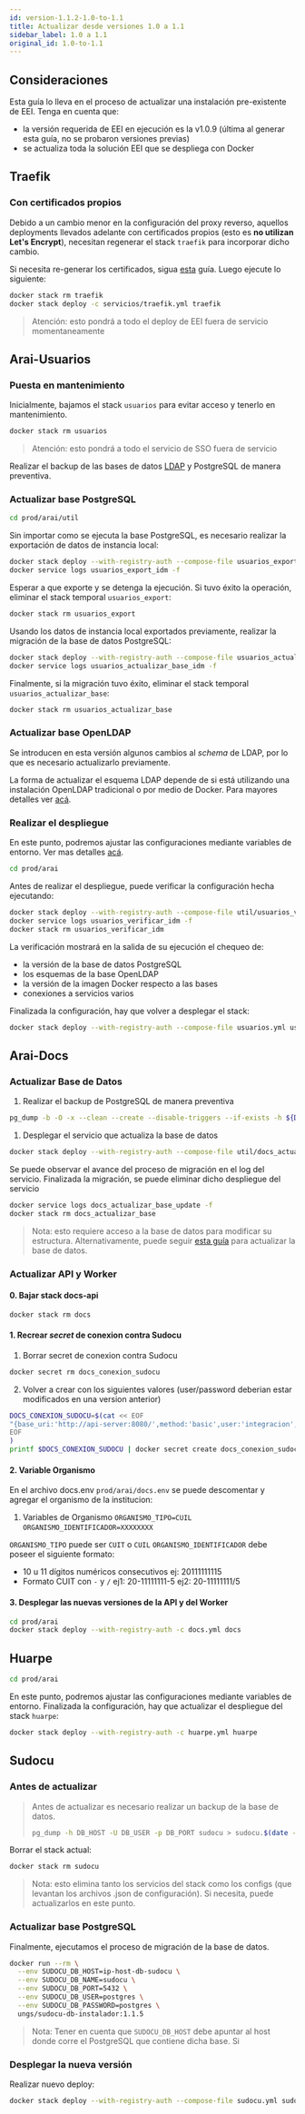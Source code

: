 ```yaml
---
id: version-1.1.2-1.0-to-1.1
title: Actualizar desde versiones 1.0 a 1.1
sidebar_label: 1.0 a 1.1
original_id: 1.0-to-1.1
---
```


## Consideraciones

Esta guía lo lleva en el proceso de actualizar una instalación pre-existente de EEI. Tenga en cuenta que:

* la versión requerida de EEI en ejecución es la v1.0.9 (última al generar esta guía, no se probaron versiones previas)
* se actualiza toda la solución EEI que se despliega con Docker

## Traefik

### Con certificados propios

Debido a un cambio menor en la configuración del proxy reverso, aquellos deployments llevados adelante con certificados propios (esto es **no utilizan Let's Encrypt**), necesitan regenerar el stack `traefik` para incorporar dicho cambio. 

Si necesita re-generar los certificados, sigua [esta](../redes#tls) guía. Luego ejecute lo siguiente:

```bash
docker stack rm traefik 
docker stack deploy -c servicios/traefik.yml traefik
```

> Atención: esto pondrá a todo el deploy de EEI fuera de servicio momentaneamente

## Arai-Usuarios

### Puesta en mantenimiento

Inicialmente, bajamos el stack `usuarios` para evitar acceso y tenerlo en mantenimiento.

```bash
docker stack rm usuarios
```

> Atención: esto pondrá a todo el servicio de SSO fuera de servicio

Realizar el backup de las bases de datos [LDAP](https://documentacion.siu.edu.ar/usuarios/docs/cache/guia-directorio-ldap/#resguardo)
y PostgreSQL de manera preventiva.

### Actualizar base PostgreSQL

```bash
cd prod/arai/util
```

Sin importar como se ejecuta la base PostgreSQL, es necesario realizar la exportación de datos de instancia local:

```bash
docker stack deploy --with-registry-auth --compose-file usuarios_exportar_instalacion.yml usuarios_export
docker service logs usuarios_export_idm -f
```

Esperar a que exporte y se detenga la ejecución. Si tuvo éxito la operación, eliminar el stack temporal `usuarios_export`:

```bash
docker stack rm usuarios_export
```
   
Usando los datos de instancia local exportados previamente, realizar la migración de la base de datos PostgreSQL:

```bash
docker stack deploy --with-registry-auth --compose-file usuarios_actualizar_base.yml usuarios_actualizar_base
docker service logs usuarios_actualizar_base_idm -f
```
   
Finalmente, si la migración tuvo éxito, eliminar el stack temporal `usuarios_actualizar_base`:

```bash
docker stack rm usuarios_actualizar_base
```

### Actualizar base OpenLDAP

Se introducen en esta versión algunos cambios al *schema* de LDAP, por lo que es necesario actualizarlo previamente. 

La forma de actualizar el esquema LDAP depende de si está utilizando una instalación OpenLDAP tradicional o por medio de
Docker. Para mayores detalles ver [acá](https://documentacion.siu.edu.ar/usuarios/docs/cache/3.0-to-3.1/#actualizar-openldap).

### Realizar el despliegue

En este punto, podremos ajustar las configuraciones mediante variables de entorno. Ver mas detalles 
[acá](https://documentacion.siu.edu.ar/usuarios/docs/cache/3.0-to-3.1/#actualizar-configuraci%C3%B3n). 

```bash
cd prod/arai
```

Antes de realizar el despliegue, puede verificar la configuración hecha ejecutando:

```bash
docker stack deploy --with-registry-auth --compose-file util/usuarios_verificar.yml usuarios_verificar
docker service logs usuarios_verificar_idm -f
docker stack rm usuarios_verificar_idm
```

La verificación mostrará en la salida de su ejecución el chequeo de:
* la versión de la base de datos PostgreSQL
* los esquemas de la base OpenLDAP
* la versión de la imagen Docker respecto a las bases
* conexiones a servicios varios

Finalizada la configuración, hay que volver a desplegar el stack:

```bash
docker stack deploy --with-registry-auth --compose-file usuarios.yml usuarios
```

## Arai-Docs

### Actualizar Base de Datos

1. Realizar el backup de PostgreSQL de manera preventiva

```bash
pg_dump -b -O -x --clean --create --disable-triggers --if-exists -h ${DB_HOST} -p ${DB_PORT} -U ${DB_USERNAME} -d ${DB_DBNAME} -f dump_10x.sql
```

1. Desplegar el servicio que actualiza la base de datos 

```bash
docker stack deploy --with-registry-auth --compose-file util/docs_actualizar_base.yml docs_actualizar_base
```

Se puede observar el avance del proceso de migración en el log del servicio. Finalizada la migración, se puede eliminar dicho despliegue del servicio

```bash
docker service logs docs_actualizar_base_update -f
docker stack rm docs_actualizar_base
```

> Nota: esto requiere acceso a la base de datos para modificar su estructura. Alternativamente, puede seguir [esta guía](https://documentacion.siu.edu.ar/documentos/docs/actualizacion/#actualizar-base-de-datos-104--a-105-o-superior) para actualizar la base de datos.


### Actualizar API y Worker

#### 0. Bajar stack docs-api
```bash
docker stack rm docs
```

#### 1. Recrear *secret* de conexion contra Sudocu

1. Borrar secret de conexion contra Sudocu
```bash
docker secret rm docs_conexion_sudocu
```

2. Volver a crear con los siguientes valores (user/password deberian estar modificados en una version anterior)
```bash
DOCS_CONEXION_SUDOCU=$(cat << EOF
"{base_uri:'http://api-server:8080/',method:'basic',user:'integracion',password:'integracion'}"
EOF
)
printf $DOCS_CONEXION_SUDOCU | docker secret create docs_conexion_sudocu -
```

#### 2. Variable Organismo

En el archivo docs.env `prod/arai/docs.env` se puede descomentar y agregar el organismo de la institucion:

1. Variables de Organismo
   `ORGANISMO_TIPO=CUIL`
   `ORGANISMO_IDENTIFICADOR=XXXXXXXX`

`ORGANISMO_TIPO` puede ser `CUIT` o `CUIL`
`ORGANISMO_IDENTIFICADOR` debe poseer el siguiente formato:
* 10 u 11 dígitos numéricos consecutivos ej: 20111111115
* Formato CUIT con `-` y `/` ej1: 20-11111111-5 ej2: 20-11111111/5

#### 3. Desplegar las nuevas versiones de la API y del Worker

```bash
cd prod/arai
docker stack deploy --with-registry-auth -c docs.yml docs
```

## Huarpe

```bash
cd prod/arai
```

En este punto, podremos ajustar las configuraciones mediante variables de entorno. Finalizada la configuración, hay que 
actualizar el despliegue del stack `huarpe`:


```bash
docker stack deploy --with-registry-auth -c huarpe.yml huarpe
```

## Sudocu


### Antes de actualizar

> Antes de actualizar es necesario realizar un backup de la base de datos.
>
> ```bash
> pg_dump -h DB_HOST -U DB_USER -p DB_PORT sudocu > sudocu.$(date -I).sql
> ```

Borrar el stack actual:

```bash
docker stack rm sudocu
```

> Nota: esto elimina tanto los servicios del stack como los configs (que levantan los archivos .json de configuración). Si necesita, puede actualizarlos en este punto.

### Actualizar base PostgreSQL

Finalmente, ejecutamos el proceso de migración de la base de datos.

```bash
docker run --rm \
  --env SUDOCU_DB_HOST=ip-host-db-sudocu \
  --env SUDOCU_DB_NAME=sudocu \
  --env SUDOCU_DB_PORT=5432 \
  --env SUDOCU_DB_USER=postgres \
  --env SUDOCU_DB_PASSWORD=postgres \
  ungs/sudocu-db-instalador:1.1.5
```

> Nota: Tener en cuenta que `SUDOCU_DB_HOST` debe apuntar al host donde corre el PostgreSQL que contiene dicha base. Si 

### Desplegar la nueva versión

Realizar nuevo deploy:

```bash
docker stack deploy --with-registry-auth --compose-file sudocu.yml sudocu
```
